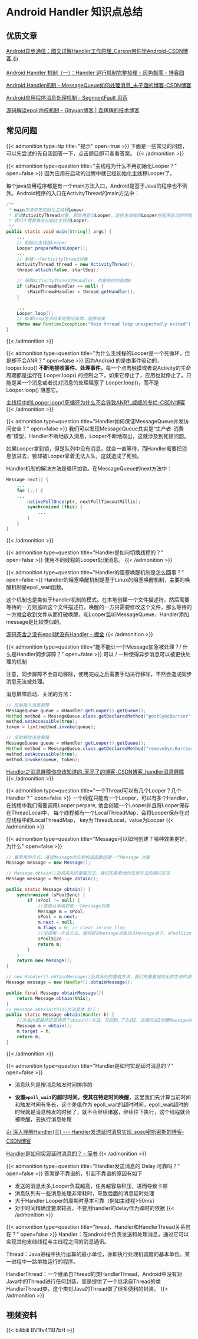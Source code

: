 # Android Handler 知识点总结


## 优质文章

[Android异步通信：图文详解Handler工作原理_Carson带你学Android-CSDN博客 👍](https://blog.csdn.net/carson_ho/article/details/80175876)

[Android Handler 机制（一）：Handler 运行机制完整梳理 - 灰色飘零 - 博客园](https://www.cnblogs.com/renhui/p/12857876.html)

[Android Handler机制 - MessageQueue如何处理消息_未子涵的博客-CSDN博客](https://blog.csdn.net/lovelease/article/details/81988696)

[Android应用程序消息处理机制 - SegmentFault 思否](https://segmentfault.com/a/1190000002982318)

[源码解读epoll内核机制 - Gityuan博客 | 袁辉辉的技术博客](http://gityuan.com/2019/01/06/linux-epoll/)

## 常见问题

{{< admonition type=tip title="提示" open=true >}}
下面是一些常见的问题，可以先尝试的先自我回答一下，点击题目即可查看答案。
{{< /admonition >}}


{{< admonition type=question title="主线程为什么不用初始化Looper？" open=false >}}
因为应用在启动的过程中就已经初始化主线程Looper了。

每个java应用程序都是有一个main方法入口，Android是基于Java的程序也不例外。Android程序的入口在ActivityThread的main方法中：
```java
/**
 * main方法中先初始化主线程Looper，
 * 新建ActivityThread对象，然后再启动Looper，这样主线程的Looper在程序启动的时候就跑起来了。
 * 我们不需要再去初始化主线程Looper。
 */
public static void main(String[] args) {
    ...
    // 初始化主线程Looper
    Looper.prepareMainLooper();
    ...
    // 新建一个ActivityThread对象
    ActivityThread thread = new ActivityThread();
    thread.attach(false, startSeq);

    // 获取ActivityThread的Handler，也是他的内部类H
    if (sMainThreadHandler == null) {
        sMainThreadHandler = thread.getHandler();
    }

    ...
    Looper.loop();
    // 如果loop方法结束则抛出异常，程序结束
    throw new RuntimeException("Main thread loop unexpectedly exited");
}
```
{{< /admonition >}}


{{< admonition type=question title="为什么主线程的Looper是一个死循环，但是却不会ANR？" open=false >}}
因为Android 的是由事件驱动的，looper.loop() **不断地接收事件、处理事件**，每一个点击触摸或者说Activity的生命周期都是运行在 Looper.loop() 的控制之下，如果它停止了，应用也就停止了。只能是某一个消息或者说对消息的处理阻塞了 Looper.loop()，而不是 Looper.loop() 阻塞它。

[主线程中的Looper.loop()死循环为什么不会导致ANR?_威威的专栏-CSDN博客](https://blog.csdn.net/u013626215/article/details/88796172)
{{< /admonition >}}


{{< admonition type=question title="Handler如何保证MessageQueue并发访问安全？" open=false >}}
我们可以发现MessageQueue其实是“生产者-消费者”模型，Handler不断地放入消息，Looper不断地取出，这就涉及到死锁问题。

如果Looper拿到锁，但是队列中没有消息，就会一直等待，而Handler需要把消息放进去，锁却被Looper拿着无法入队，这就造成了死锁。

Handler机制的解决方法是循环加锁。在MessageQueue的next方法中：

```java
Message next() {
    ...
    for (;;) {
    ...
        nativePollOnce(ptr, nextPollTimeoutMillis);
        synchronized (this) {
            ...
        }
    }
}
```
{{< /admonition >}}


{{< admonition type=question title="Handler是如何切换线程的？" open=false >}}
使用不同线程的Looper处理消息。
{{< /admonition >}}


{{< admonition type=question title="Handler的阻塞唤醒机制是怎么回事？" open=false >}}
Handler的阻塞唤醒机制是基于Linux的阻塞唤醒机制，主要的唤醒机制是epoll_wait函数。

这个机制也是类似于handler机制的模式。在本地创建一个文件描述符，然后需要等待的一方则监听这个文件描述符，唤醒的一方只需要修改这个文件，那么等待的一方就会收到文件从而打破唤醒。和Looper监听MessageQueue，Handler添加message是比较类似的。

[源码茶舍之没有epoll就没有Handler - 掘金](https://juejin.cn/post/6896495861954510861)
{{< /admonition >}}


{{< admonition type=question title="能不能让一个Message加急被处理？/ 什么是Handler同步屏障？" open=false >}}
可以 / 一种使得异步消息可以被更快处理的机制

注意，同步屏障不会自动移除，使用完成之后需要手动进行移除，不然会造成同步消息无法被处理。

消息屏障启动、关闭的方法：
```java
// 反射插入消息屏障
MessageQueue queue = mHandler.getLooper().getQueue();
Method method = MessageQueue.class.getDeclaredMethod("postSyncBarrier");
method.setAccessible(true);
token = (int)method.invoke(queue);

// 反射移除消息屏障
MessageQueue queue = mHandler.getLooper().getQueue();
Method method = MessageQueue.class.getDeclaredMethod("removeSyncBarrier", int.class);
method.setAccessible(true);
method.invoke(queue, token);
```
[Handler之消息屏障你应该知道的_天亮了的博客-CSDN博客_handler消息屏障](https://blog.csdn.net/my_csdnboke/article/details/109531168)
{{< /admonition >}}



{{< admonition type=question title="一个Thread可以有几个Looper？几个Handler？" open=false >}}
一个线程只能有一个Looper，可以有多个Handler，
在线程中我们需要调用Looper.perpare,
他会创建一个Looper并且将Looper保存在ThreadLocal中，
每个线程都有一个LocalThreadMap，会将Looper保存在对应线程中的LocalThreadMap，
key为ThreadLocal，value为Looper
{{< /admonition >}}


{{< admonition type=question title="Message可以如何创建？哪种效果更好，为什么" open=false >}}

```java
// 最常用的方式，通过Message的无参构造函数创建一个Message 对象
Message message = new Message();
```

```java
// Message.obtain()及其系列的重载方法，我们先看看他的无参方法的源码实现
Message message = Message.obtain();

public static Message obtain() {
    synchronized (sPoolSync) {
        if (sPool != null) {
            //直接从本地获取一个message对象
            Message m = sPool;
            sPool = m.next;
            m.next = null;
            m.flags = 0; // clear in-use flag
            //没调用一次该方法，就将新的message对象加入Message池子，sPoolSize就减少一个
            sPoolSize--;
            return m;
        }
    }
    return new Message();
}
```

```java
// new Handler().obtainMessage()及其系列的重载方法，我们先看看他的无参方法的源码实现：
Message message = new Handler().obtainMessage();

public final Message obtainMessage(){
    return Message.obtain(this);
}
// Message.obtain(this)方法具体 如下：
public static Message obtain(Handler h) {
    //方法内部最终还是调用了obtain()方法，又回到,了方式2，这跟方式2创建Message对象是一样的，本质上没有区别。
    Message m = obtain();
    m.target = h;
    return m;
}

```
{{< /admonition >}}

{{< admonition type=question title="Handler是如何实现延时消息的？" open=false >}}

* 消息队列是按消息触发时间排序的

* **设置`epoll_wait`的超时时间，使其在特定时间唤醒**，这里我们先计算当前时间和触发时间有多长，这个差值作为 epoll_wait的超时时间，epoll_wait超时的时候就是消息触发的时候了，就不会继续堵塞，继续往下执行，这个线程就会被唤醒，去执行消息处理

[👍 深入理解Handler(三) --- Handler发送延时消息实现_soso密斯密斯的博客-CSDN博客](https://blog.csdn.net/qq_38366777/article/details/108942036)

[Handler是如何实现延时消息的？ - 简书](https://www.jianshu.com/p/68083d432b3f)
{{< /admonition >}}


{{< admonition type=question title="Handler发送消息的 Delay 可靠吗？" open=false >}}
答案是不靠谱的，引起不靠谱的原因有如下

* 发送的消息太多,Looper负载越高，任务越容易积压，进而导致卡顿
* 消息队列有一些消息处理非常耗时，导致后面的消息延时处理
* 大于Handler Looper的周期时基本可靠（例如主线程>50ms）
* 对于时间精确度要求较高，不要用handler的delay作为即时的依据
{{< /admonition >}}


{{< admonition type=question title="hread、Handler和HandlerThread关系何在？" open=false >}}
Handler：在android中负责发送和处理消息，通过它可以实现其他支线线程与主线程之间的消息通讯。

Thread：Java进程中执行运算的最小单位，亦即执行处理机调度的基本单位。某一进程中一路单独运行的程序。

HandlerThread：一个继承自Thread的类HandlerThread，Android中没有对Java中的Thread进行任何封装，而是提供了一个继承自Thread的类HandlerThread类，这个类对Java的Thread做了很多便利的封装。
{{< /admonition >}}


## 视频资料

{{< bilibili BV1fv411B7bH >}}



